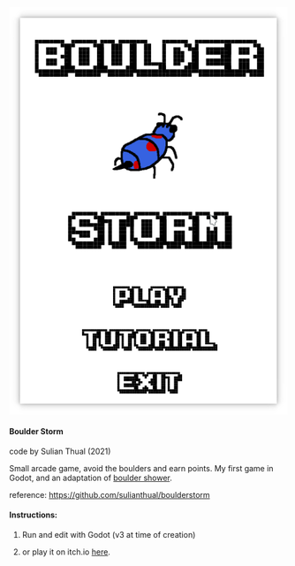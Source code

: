 
![alt text](screenshot.png?raw=true "Screenshot")

<h4>Boulder Storm</h4>

code by Sulian Thual (2021)

Small arcade game, avoid the boulders and earn points. My first game in Godot, 
and an adaptation of [boulder shower](https://github.com/sulianthual/bouldershower).

reference: https://github.com/sulianthual/boulderstorm


<h4>Instructions: </h4>

1) Run and edit with Godot (v3 at time of creation)

2) or play it on itch.io [here](https://sulianthual.itch.io/boulder-storm).




